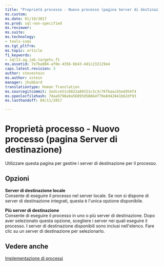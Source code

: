 ```yaml
---
title: "Proprietà processo - Nuovo processo (pagina Server di destinazione) | Microsoft Docs"
ms.custom: 
ms.date: 01/19/2017
ms.prod: sql-non-specified
ms.reviewer: 
ms.suite: 
ms.technology:
- tools-ssms
ms.tgt_pltfrm: 
ms.topic: article
f1_keywords:
- sql13.ag.job.targets.f1
ms.assetid: 7e7ba084-af0e-4356-bb43-4d1c232129e4
caps.latest.revision: 3
author: stevestein
ms.author: sstein
manager: jhubbard
translationtype: Human Translation
ms.sourcegitcommit: 2edcce51c6822a89151c3c3c76fbaacb5edd54f4
ms.openlocfilehash: 7daa9798a9a56093d58664f79e8d42841b62df93
ms.lasthandoff: 04/11/2017

---
```

# <a name="job-properties---new-job-targets-page"></a>Proprietà processo - Nuovo processo (pagina Server di destinazione)
Utilizzare questa pagina per gestire i server di destinazione per il processo.  
  
## <a name="options"></a>Opzioni  
**Server di destinazione locale**  
Consente di eseguire il processo nel server locale. Se non si dispone di server di destinazione integrati, questa è l'unica opzione disponibile.  
  
**Più server di destinazione**  
Consente di eseguire il processo in uno o più server di destinazione. Dopo aver selezionato questa opzione, scegliere i server nei quali eseguire il processo. I server di destinazione disponibili sono inclusi nell'elenco. Fare clic su un server di destinazione per selezionarlo.  
  
## <a name="see-also"></a>Vedere anche  
[Implementazione di processi](../../ssms/agent/implement-jobs.md)  
  


